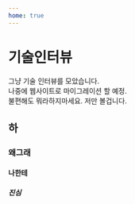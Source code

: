 ```yaml
---
home: true
---
```


# 기술인터뷰

그냥 기술 인터뷰를 모았습니다.  
나중에 웹사이트로 마이그레이션 할 예정.  
불편해도 뭐라하지마세요. 저만 볼겁니다.

## 하

### 왜그래

#### 나한테

##### 진심
